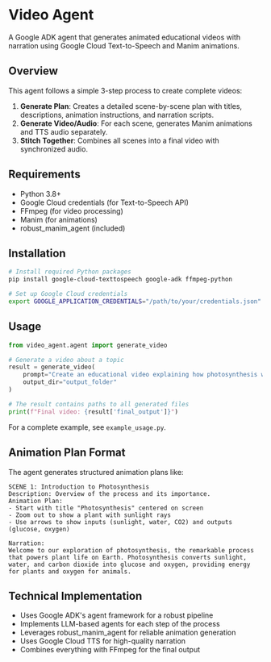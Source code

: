 # Video Agent

A Google ADK agent that generates animated educational videos with narration using Google Cloud Text-to-Speech and Manim animations.

## Overview

This agent follows a simple 3-step process to create complete videos:

1. **Generate Plan**: Creates a detailed scene-by-scene plan with titles, descriptions, animation instructions, and narration scripts.
2. **Generate Video/Audio**: For each scene, generates Manim animations and TTS audio separately.
3. **Stitch Together**: Combines all scenes into a final video with synchronized audio.

## Requirements

- Python 3.8+
- Google Cloud credentials (for Text-to-Speech API)
- FFmpeg (for video processing)
- Manim (for animations)
- robust_manim_agent (included)

## Installation

```bash
# Install required Python packages
pip install google-cloud-texttospeech google-adk ffmpeg-python

# Set up Google Cloud credentials
export GOOGLE_APPLICATION_CREDENTIALS="/path/to/your/credentials.json"
```

## Usage

```python
from video_agent.agent import generate_video

# Generate a video about a topic
result = generate_video(
    prompt="Create an educational video explaining how photosynthesis works.",
    output_dir="output_folder"
)

# The result contains paths to all generated files
print(f"Final video: {result['final_output']}")
```

For a complete example, see `example_usage.py`.

## Animation Plan Format

The agent generates structured animation plans like:

```
SCENE 1: Introduction to Photosynthesis
Description: Overview of the process and its importance.
Animation Plan: 
- Start with title "Photosynthesis" centered on screen
- Zoom out to show a plant with sunlight rays
- Use arrows to show inputs (sunlight, water, CO2) and outputs (glucose, oxygen)

Narration: 
Welcome to our exploration of photosynthesis, the remarkable process that powers plant life on Earth. Photosynthesis converts sunlight, water, and carbon dioxide into glucose and oxygen, providing energy for plants and oxygen for animals.
```

## Technical Implementation

- Uses Google ADK's agent framework for a robust pipeline
- Implements LLM-based agents for each step of the process
- Leverages robust_manim_agent for reliable animation generation
- Uses Google Cloud TTS for high-quality narration
- Combines everything with FFmpeg for the final output 
